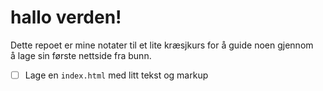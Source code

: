 # hallo verden!

Dette repoet er mine notater til et lite kræsjkurs for å guide noen gjennom å lage sin første nettside fra bunn.

- [ ] Lage en `index.html` med litt tekst og markup
